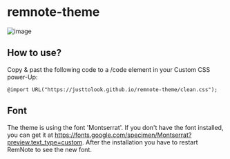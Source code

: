 # remnote-theme
![image](https://user-images.githubusercontent.com/22642772/109391414-37a98f80-7917-11eb-9c00-db4f1d0a5d59.png)

## How to use?
Copy & past the following code to a /code element in your Custom CSS power-Up:

```
@import URL("https://justtolook.github.io/remnote-theme/clean.css");
```

## Font
The theme is using the font 'Montserrat'. If you don't have the font installed, you can get it at https://fonts.google.com/specimen/Montserrat?preview.text_type=custom. After the installation you have to restart RemNote to see the new font.
